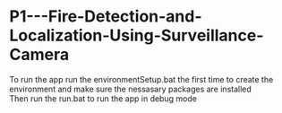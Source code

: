 # P1---Fire-Detection-and-Localization-Using-Surveillance-Camera
To run the app run the environmentSetup.bat the first time to create the environment and make sure the nessasary packages are installed  
Then run the run.bat to run the app in debug mode  


